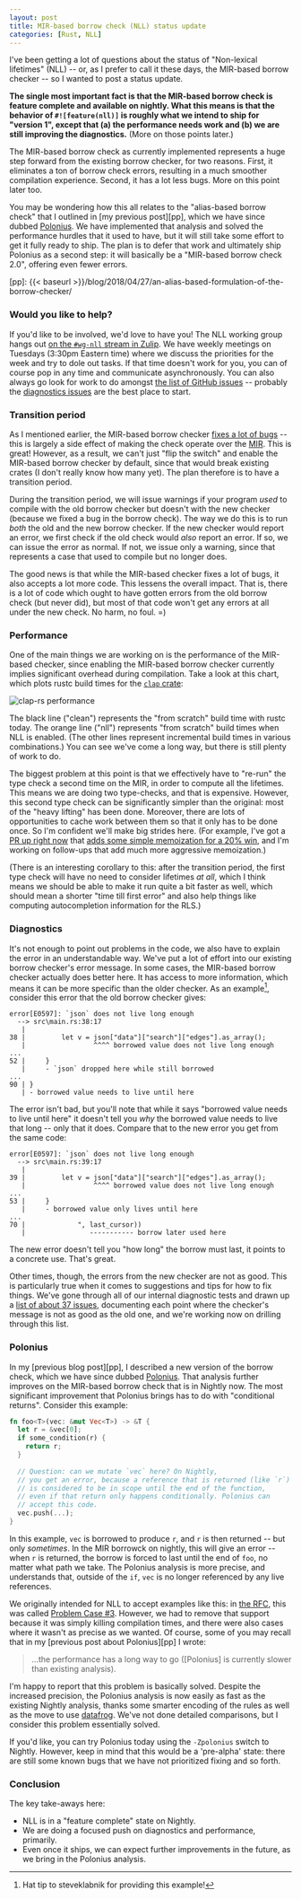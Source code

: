 ```yaml
---
layout: post
title: MIR-based borrow check (NLL) status update
categories: [Rust, NLL]
---
```


I've been getting a lot of questions about the status of "Non-lexical
lifetimes" (NLL) -- or, as I prefer to call it these days, the
MIR-based borrow checker -- so I wanted to post a status
update.

**The single most important fact is that the MIR-based borrow check is
feature complete and available on nightly. What this means is that
the behavior of `#![feature(nll)]` is roughly what we intend to ship
for "version 1", except that (a) the performance needs work and (b) we
are still improving the diagnostics.** (More on those points later.)

The MIR-based borrow check as currently implemented represents a huge
step forward from the existing borrow checker, for two reasons.
First, it eliminates a ton of borrow check errors, resulting in a much
smoother compilation experience. Second, it has a lot less bugs. More
on this point later too.

You may be wondering how this all relates to the "alias-based borrow
check" that I outlined in [my previous post][pp], which we have since
dubbed [Polonius]. We have implemented that analysis and solved the
performance hurdles that it used to have, but it will still take some
effort to get it fully ready to ship. The plan is to defer that work
and ultimately ship Polonius as a second step: it will basically be a
"MIR-based borrow check 2.0", offering even fewer errors.

[pp]: {{< baseurl >}}/blog/2018/04/27/an-alias-based-formulation-of-the-borrow-checker/

[Polonius]: https://github.com/rust-lang-nursery/polonius/

### Would you like to help?

If you'd like to be involved, we'd love to have you! The NLL working
group hangs out [on the `#wg-nll` stream in Zulip][zulip]. We have
weekly meetings on Tuesdays (3:30pm Eastern time) where we discuss the
priorities for the week and try to dole out tasks. If that time
doesn't work for you, you can of course pop in any time and
communicate asynchronously. You can also always go look for work to do
amongst [the list of GitHub issues][ghi] -- probably the [diagnostics
issues][diag] are the best place to start.

[zulip]: https://rust-lang.zulipchat.com/#narrow/stream/122657-wg-nll
[ghi]: https://github.com/rust-lang/rust/issues?utf8=%E2%9C%93&q=is%3Aopen+label%3AWG-compiler-nll+-label%3ANLL-deferred
[diag]: https://github.com/rust-lang/rust/labels/NLL-diagnostics

### Transition period

As I mentioned earlier, the MIR-based borrow checker [fixes a lot of
bugs] -- this is largely a side effect of making the check operate
over the [MIR]. This is great! However, as a result, we can't just
"flip the switch" and enable the MIR-based borrow checker by default,
since that would break existing crates (I don't really know how many
yet). The plan therefore is to have a transition period. 

[fixes a lot of bugs]: https://github.com/rust-lang/rust/labels/NLL-fixed-by-NLL
[MIR]: https://blog.rust-lang.org/2016/04/19/MIR.html

During the transition period, we will issue warnings if your program
*used* to compile with the old borrow checker but doesn't with the new
checker (because we fixed a bug in the borrow check). The way we do
this is to run *both* the old and the new borrow checker. If the new
checker would report an error, we first check if the old check would
*also* report an error. If so, we can issue the error as normal. If
not, we issue only a warning, since that represents a case that used
to compile but no longer does.

The good news is that while the MIR-based checker fixes a lot of bugs,
it also accepts a lot more code. This lessens the overall impact. That
is, there is a lot of code which ought to have gotten errors from the
old borrow check (but never did), but most of that code won't get any
errors at all under the new check. No harm, no foul. =)

### Performance

One of the main things we are working on is the performance of the
MIR-based checker, since enabling the MIR-based borrow checker
currently implies significant overhead during compilation. Take a look
at this chart, which plots rustc build times for the [`clap`
crate](https://crates.io/crates/clap):

![clap-rs performance](https://i.imgur.com/kyqmx4I.png)

The black line ("clean") represents the "from scratch" build time with
rustc today. The orange line ("nll") represents "from scratch" build
times when NLL is enabled. (The other lines represent incremental
build times in various combinations.) You can see we've come a long
way, but there is still plenty of work to do. 

[51460]: https://github.com/rust-lang/rust/pull/51460
[20%]: http://perf.rust-lang.org/compare.html?start=61d88318aa66669fba061e9af529365172d63cd0&end=757cd050fc1ef84d7235d6f4d9228189eed878cc&stat=instructions%3Au
[NLL dashboard]: http://perf.rust-lang.org/nll-dashboard.html

The biggest problem at this point is that we effectively have to
"re-run" the type check a second time on the MIR, in order to compute
all the lifetimes. This means we are doing two type-checks, and that
is expensive.  However, this second type check can be significantly
simpler than the original: most of the "heavy lifting" has been
done. Moreover, there are lots of opportunities to cache work between
them so that it only has to be done once. So I'm confident we'll make
big strides here. (For example, I've got a [PR up right now][51460]
that [adds some simple memoization for a 20% win][20%], and I'm
working on follow-ups that add much more aggressive memoization.)

(There is an interesting corollary to this: after the transition
period, the first type check will have no need to consider lifetimes
*at all*, which I think means we should be able to make it run quite a
bit faster as well, which should mean a shorter "time till first
error" and also help things like computing autocompletion information
for the RLS.)

### Diagnostics

It's not enough to point out problems in the code, we also have to
explain the error in an understandable way. We've put a lot of effort
into our existing borrow checker's error message. In some cases, the
MIR-based borrow checker actually does better here.  It has access to
more information, which means it can be more specific than the older
checker. As an example[^sk], consider this error that the old borrow
checker gives:

[^sk]: Hat tip to steveklabnik for providing this example!

```
error[E0597]: `json` does not live long enough
  --> src\main.rs:38:17
   |
38 |         let v = json["data"]["search"]["edges"].as_array();
   |                 ^^^^ borrowed value does not live long enough
...
52 |     }
   |     - `json` dropped here while still borrowed
...
90 | }
   | - borrowed value needs to live until here
```

The error isn't bad, but you'll note that while it says "borrowed
value needs to live until here" it doesn't tell you *why* the borrowed
value needs to live that long -- only that it does. Compare that to the
new error you get from the same code:

```
error[E0597]: `json` does not live long enough
  --> src\main.rs:39:17
   |
39 |         let v = json["data"]["search"]["edges"].as_array();
   |                 ^^^^ borrowed value does not live long enough
...
53 |     }
   |     - borrowed value only lives until here
...
70 |             ", last_cursor))
   |                ----------- borrow later used here
```

The new error doesn't tell you "how long" the borrow must last, it
points to a concrete use. That's great.

Other times, though, the errors from the new checker are not as good.
This is particularly true when it comes to suggestions and tips for
how to fix things. We've gone through all of our internal diagnostic
tests and drawn up a [list of about 37
issues][diag],
documenting each point where the checker's message is not as good as
the old one, and we're working now on drilling through this list.

### Polonius

In my [previous blog post][pp], I described a new version of the
borrow check, which we have since dubbed [Polonius]. That analysis
further improves on the MIR-based borrow check that is in Nightly
now. The most significant improvement that Polonius brings has to do
with "conditional returns".  Consider this example:

```rust
fn foo<T>(vec: &mut Vec<T>) -> &T {
  let r = &vec[0];
  if some_condition(r) {
    return r;
  }
  
  // Question: can we mutate `vec` here? On Nightly,
  // you get an error, because a reference that is returned (like `r`)
  // is considered to be in scope until the end of the function,
  // even if that return only happens conditionally. Polonius can
  // accept this code.
  vec.push(...);
}
```

In this example, `vec` is borrowed to produce `r`, and `r` is then
returned -- but only *sometimes*. In the MIR borrowck on nightly, this
will give an error -- when `r` is returned, the borrow is forced to
last until the end of `foo`, no matter what path we take. The Polonius
analysis is more precise, and understands that, outside of the `if`,
`vec` is no longer referenced by any live references.

We originally intended for NLL to accept examples like this: in [the
RFC], this was called [Problem Case #3][pc3]. However, we had to
remove that support because it was simply killing compilation times,
and there were also cases where it wasn't as precise as we wanted.  Of
course, some of you may recall that in my [previous post about
Polonius][pp] I wrote:

> ...the performance has a long way to go (\[Polonius\] is currently
> slower than existing analysis).

I'm happy to report that this problem is basically solved. Despite the
increased precision, the Polonius analysis is now easily as fast as
the existing Nightly analysis, thanks some smarter encoding of the
rules as well as the move to use
[datafrog](https://github.com/frankmcsherry/blog/blob/master/posts/2018-05-19.md).
We've not done detailed comparisons, but I consider this problem
essentially solved.

[the RFC]: https://rust-lang.github.io/rfcs/2094-nll.html
[pc3]: https://rust-lang.github.io/rfcs/2094-nll.html#problem-case-3-conditional-control-flow-across-functions

If you'd like, you can try Polonius today using the `-Zpolonius`
switch to Nightly. However, keep in mind that this would be a
'pre-alpha' state: there are still some known bugs that we have not
prioritized fixing and so forth.

### Conclusion

The key take-aways here:

- NLL is in a "feature complete" state on Nightly.
- We are doing a focused push on diagnostics and performance, primarily.
- Even once it ships, we can expect further improvements in the
  future, as we bring in the Polonius analysis.
